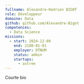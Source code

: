 ```yaml
---
fullname: Alexandre-Hadrien BIGOT
role: Développeur
domaine: Data
github: github.com/Alexandre-Bigot
competences:
  - Data Science
missions:
  - start: 2024-12-09
    end: 2100-01-01
    employer: DTNUM
    status: admin
    startups:
      - astree
---
```

Courte bio
